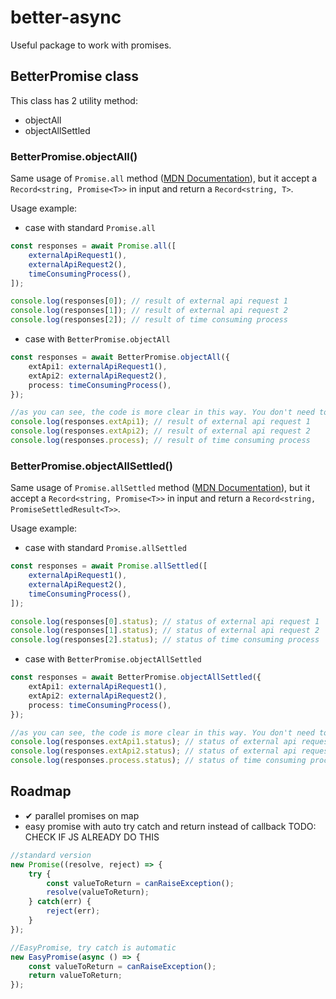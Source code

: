 # better-async

Useful package to work with promises.

## BetterPromise class

This class has 2 utility method:

- objectAll
- objectAllSettled

### BetterPromise.objectAll()

Same usage of `Promise.all` method ([MDN Documentation](https://developer.mozilla.org/en-US/docs/Web/JavaScript/Reference/Global_Objects/Promise/all)), but it accept a `Record<string, Promise<T>>` in input and return a `Record<string, T>`.

Usage example:

- case with standard `Promise.all`

```typescript
const responses = await Promise.all([
    externalApiRequest1(),
    externalApiRequest2(),
    timeConsumingProcess(),
]);

console.log(responses[0]); // result of external api request 1
console.log(responses[1]); // result of external api request 2
console.log(responses[2]); // result of time consuming process
```

- case with `BetterPromise.objectAll`

```typescript
const responses = await BetterPromise.objectAll({
    extApi1: externalApiRequest1(),
    extApi2: externalApiRequest2(),
    process: timeConsumingProcess(),
});

//as you can see, the code is more clear in this way. You don't need to remember which thing are in which position
console.log(responses.extApi1); // result of external api request 1
console.log(responses.extApi2); // result of external api request 2
console.log(responses.process); // result of time consuming process
```

### BetterPromise.objectAllSettled()

Same usage of `Promise.allSettled` method ([MDN Documentation](https://developer.mozilla.org/en-US/docs/Web/JavaScript/Reference/Global_Objects/Promise/allSettled)), but it accept a `Record<string, Promise<T>>` in input and return a `Record<string, PromiseSettledResult<T>>`.

Usage example:

- case with standard `Promise.allSettled`

```typescript
const responses = await Promise.allSettled([
    externalApiRequest1(),
    externalApiRequest2(),
    timeConsumingProcess(),
]);

console.log(responses[0].status); // status of external api request 1
console.log(responses[1].status); // status of external api request 2
console.log(responses[2].status); // status of time consuming process
```

- case with `BetterPromise.objectAllSettled`

```typescript
const responses = await BetterPromise.objectAllSettled({
    extApi1: externalApiRequest1(),
    extApi2: externalApiRequest2(),
    process: timeConsumingProcess(),
});

//as you can see, the code is more clear in this way. You don't need to remember which thing are in which position
console.log(responses.extApi1.status); // status of external api request 1
console.log(responses.extApi2.status); // status of external api request 2
console.log(responses.process.status); // status of time consuming process
```

## Roadmap

- ✔ parallel promises on map
- easy promise with auto try catch and return instead of callback TODO: CHECK IF JS ALREADY DO THIS

```typescript
//standard version
new Promise((resolve, reject) => {
    try {
        const valueToReturn = canRaiseException();
        resolve(valueToReturn);
    } catch(err) {
        reject(err);
    }
});

//EasyPromise, try catch is automatic
new EasyPromise(async () => {
    const valueToReturn = canRaiseException();
    return valueToReturn;
});
```
